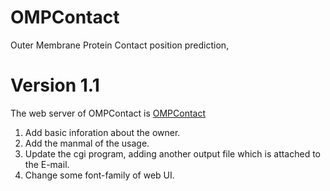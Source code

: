 # OMPContact
Outer Membrane Protein Contact position prediction,

# Version 1.1
The web server of OMPContact is [OMPContact](http://222.161.229.249:8080/)
1. Add basic inforation about the owner.
2. Add the manmal of the usage.
3. Update the cgi program, adding another output file which is attached to the E-mail.
4. Change some font-family of web UI.
